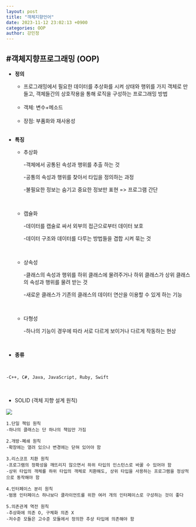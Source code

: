 ```yaml
---
layout: post
title: "객체지향언어"
date: 2023-11-12 23:02:13 +0900
categories: OOP
author: 강민정
---
```

#객체지향프로그래밍 (OOP)
------------------
* <strong> 정의</strong> 


  - 프로그래밍에서 필요한 데이터를 추상화를 시켜 상태와 행위를 가지 객체로 만들고, 객체들간의 상호작용을 통해 로직을 구성하는 프로그래밍 방법  

   <br>

     - 객체: 변수+메소드 

  <br>

  - 장점: 부품화와 재사용성

  
  <br>

* <strong> 특징 </strong>

    - 추상화 
        
        -객체에서 공통된 속성과 행위를 추출 하는 것
        

        -공통의 속성과 행위를 찾아서 타입을 정의하는 과정

        -불필요한 정보는 숨기고 중요한 정보만 표현 => 프로그램 간단
        
    <br>

    - 캡슐화
        

        -데이터를 캡술로 싸서 외부의 접근으로부터 데이터 보호

        -데이터 구조와 데이터를 다루는 방법들을 겹합 시켜 묶는 것
   
    <br>    

    - 상속성

        -클래스의 속성과 행위를 하위 클래스에 물려주거나 하위 클래스가 상위 클래스의 속성과 행위를 물려 받는 것

        -새로운 클래스가 기존의 클래스의 데이터 연산을 이용할 수 있게 하는 기능
    
    <br>

    - 다형성

        -하나의 기능이 경우에 따라 서로 다르게 보이거나 다르게 작동하는 현상

    <br>
* <strong> 종류 </strong>
<br>

    -C++, C#, Java, JavaScript, Ruby, Swift

<br>

* <stong>SOLID (객체 지향 설계 원칙)</Strong> 


<img src="(assets/img/SOLID.png)">

    
    1.단일 책임 원칙
    -하나의 클래스는 단 하나의 책임만 가짐
    
    2.개방-폐쇄 원칙
    -확장에는 열려 있으나 변경에는 닫혀 있어야 함

    3.리스코프 치환 원칙   
    -프로그램의 정확성을 깨뜨리지 않으면서 하위 타입의 인스턴스로 바꿀 수 있어야 함
    -상위 타입의 객체를 하위 타입의 객체로 치환해도, 상위 타입을 사용하는 프로그램을 정상적으로 동작해야 함
    
    4.인터페이스 분리 원칙
    -범용 인터페이스 하나보다 클라이언트를 위한 여러 개의 인터페이스로 구성하는 것이 좋다
    
    5.의존관계 역전 원칙
    -추상화에 의존 O, 구체화 의존 X
    -저수준 모듈은 고수준 모듈에서 정의한 추상 타입에 의존해야 함
